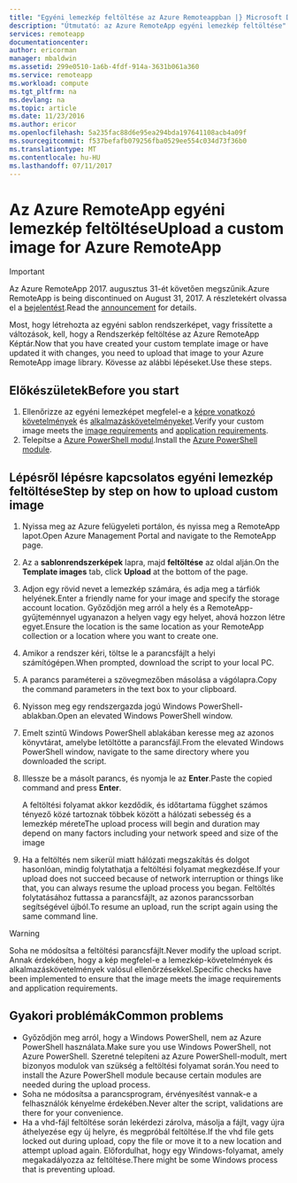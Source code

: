 ```yaml
---
title: "Egyéni lemezkép feltöltése az Azure Remoteappban |} Microsoft Docs"
description: "Útmutató: az Azure RemoteApp egyéni lemezkép feltöltése"
services: remoteapp
documentationcenter: 
author: ericorman
manager: mbaldwin
ms.assetid: 299e0510-1a6b-4fdf-914a-3631b061a360
ms.service: remoteapp
ms.workload: compute
ms.tgt_pltfrm: na
ms.devlang: na
ms.topic: article
ms.date: 11/23/2016
ms.author: ericor
ms.openlocfilehash: 5a235fac88d6e95ea294bda197641108acb4a09f
ms.sourcegitcommit: f537befafb079256fba0529ee554c034d73f36b0
ms.translationtype: MT
ms.contentlocale: hu-HU
ms.lasthandoff: 07/11/2017
---
```

# <a name="upload-a-custom-image-for-azure-remoteapp"></a><span data-ttu-id="21129-103">Az Azure RemoteApp egyéni lemezkép feltöltése</span><span class="sxs-lookup"><span data-stu-id="21129-103">Upload a custom image for Azure RemoteApp</span></span>
> [!IMPORTANT]
> <span data-ttu-id="21129-104">Az Azure RemoteApp 2017. augusztus 31-ét követően megszűnik.</span><span class="sxs-lookup"><span data-stu-id="21129-104">Azure RemoteApp is being discontinued on August 31, 2017.</span></span> <span data-ttu-id="21129-105">A részletekért olvassa el a [bejelentést](https://go.microsoft.com/fwlink/?linkid=821148).</span><span class="sxs-lookup"><span data-stu-id="21129-105">Read the [announcement](https://go.microsoft.com/fwlink/?linkid=821148) for details.</span></span>
> 
> 

<span data-ttu-id="21129-106">Most, hogy létrehozta az egyéni sablon rendszerképet, vagy frissítette a változások, kell, hogy a Rendszerkép feltöltése az Azure RemoteApp Képtár.</span><span class="sxs-lookup"><span data-stu-id="21129-106">Now that you have created your custom template image or have updated it with changes, you need to upload that image to your Azure RemoteApp image library.</span></span> <span data-ttu-id="21129-107">Kövesse az alábbi lépéseket.</span><span class="sxs-lookup"><span data-stu-id="21129-107">Use these steps.</span></span>

## <a name="before-you-start"></a><span data-ttu-id="21129-108">Előkészületek</span><span class="sxs-lookup"><span data-stu-id="21129-108">Before you start</span></span>
1. <span data-ttu-id="21129-109">Ellenőrizze az egyéni lemezképet megfelel-e a [képre vonatkozó követelmények](remoteapp-imagereqs.md) és [alkalmazáskövetelményeket](remoteapp-appreqs.md).</span><span class="sxs-lookup"><span data-stu-id="21129-109">Verify your custom image meets the [image requirements](remoteapp-imagereqs.md) and [application requirements](remoteapp-appreqs.md).</span></span>
2. <span data-ttu-id="21129-110">Telepítse a [Azure PowerShell modul](/powershell/azure/overview).</span><span class="sxs-lookup"><span data-stu-id="21129-110">Install the [Azure PowerShell module](/powershell/azure/overview).</span></span>

## <a name="step-by-step-on-how-to-upload-custom-image"></a><span data-ttu-id="21129-111">Lépésről lépésre kapcsolatos egyéni lemezkép feltöltése</span><span class="sxs-lookup"><span data-stu-id="21129-111">Step by step on how to upload custom image</span></span>
1. <span data-ttu-id="21129-112">Nyissa meg az Azure felügyeleti portálon, és nyissa meg a RemoteApp lapot.</span><span class="sxs-lookup"><span data-stu-id="21129-112">Open Azure Management Portal and navigate to the RemoteApp page.</span></span>
2. <span data-ttu-id="21129-113">Az a **sablonrendszerképek** lapra, majd **feltöltése** az oldal alján.</span><span class="sxs-lookup"><span data-stu-id="21129-113">On the **Template images** tab, click **Upload** at the bottom of the page.</span></span>
3. <span data-ttu-id="21129-114">Adjon egy rövid nevet a lemezkép számára, és adja meg a tárfiók helyének.</span><span class="sxs-lookup"><span data-stu-id="21129-114">Enter a friendly name for your image and specify the storage account location.</span></span> <span data-ttu-id="21129-115">Győződjön meg arról a hely és a RemoteApp-gyűjteménnyel ugyanazon a helyen vagy egy helyet, ahová hozzon létre egyet.</span><span class="sxs-lookup"><span data-stu-id="21129-115">Ensure the location is the same location as your RemoteApp collection or a location where you want to create one.</span></span>
4. <span data-ttu-id="21129-116">Amikor a rendszer kéri, töltse le a parancsfájlt a helyi számítógépen.</span><span class="sxs-lookup"><span data-stu-id="21129-116">When prompted, download the script to your local PC.</span></span>
5. <span data-ttu-id="21129-117">A parancs paraméterei a szövegmezőben másolása a vágólapra.</span><span class="sxs-lookup"><span data-stu-id="21129-117">Copy the command parameters in the text box to your clipboard.</span></span>
6. <span data-ttu-id="21129-118">Nyisson meg egy rendszergazda jogú Windows PowerShell-ablakban.</span><span class="sxs-lookup"><span data-stu-id="21129-118">Open an elevated Windows PowerShell window.</span></span>
7. <span data-ttu-id="21129-119">Emelt szintű Windows PowerShell ablakában keresse meg az azonos könyvtárat, amelybe letöltötte a parancsfájl.</span><span class="sxs-lookup"><span data-stu-id="21129-119">From the elevated Windows PowerShell window, navigate to the same directory where you downloaded the script.</span></span>
8. <span data-ttu-id="21129-120">Illessze be a másolt parancs, és nyomja le az **Enter**.</span><span class="sxs-lookup"><span data-stu-id="21129-120">Paste the copied command and press **Enter**.</span></span>
   
   <span data-ttu-id="21129-121">A feltöltési folyamat akkor kezdődik, és időtartama függhet számos tényező közé tartoznak többek között a hálózati sebesség és a lemezkép mérete</span><span class="sxs-lookup"><span data-stu-id="21129-121">The upload process will begin and duration may depend on many factors including your network speed and size of the image</span></span>
9. <span data-ttu-id="21129-122">Ha a feltöltés nem sikerül miatt hálózati megszakítás és dolgot hasonlóan, mindig folytathatja a feltöltési folyamat megkezdése.</span><span class="sxs-lookup"><span data-stu-id="21129-122">If your upload does not succeed because of network interruption or things like that, you can always resume the upload process you began.</span></span> <span data-ttu-id="21129-123">Feltöltés folytatásához futtassa a parancsfájlt, az azonos parancssorban segítségével újból.</span><span class="sxs-lookup"><span data-stu-id="21129-123">To resume an upload, run the script again using the same command line.</span></span>

> [!WARNING]
> <span data-ttu-id="21129-124">Soha ne módosítsa a feltöltési parancsfájlt.</span><span class="sxs-lookup"><span data-stu-id="21129-124">Never modify the upload script.</span></span> <span data-ttu-id="21129-125">Annak érdekében, hogy a kép megfelel-e a lemezkép-követelmények és alkalmazáskövetelmények valósul ellenőrzésekkel.</span><span class="sxs-lookup"><span data-stu-id="21129-125">Specific checks have been implemented to ensure that the image meets the image requirements and application requirements.</span></span>
> 
> 

## <a name="common-problems"></a><span data-ttu-id="21129-126">Gyakori problémák</span><span class="sxs-lookup"><span data-stu-id="21129-126">Common problems</span></span>
* <span data-ttu-id="21129-127">Győződjön meg arról, hogy a Windows PowerShell, nem az Azure PowerShell használata.</span><span class="sxs-lookup"><span data-stu-id="21129-127">Make sure you use Windows PowerShell, not Azure PowerShell.</span></span> <span data-ttu-id="21129-128">Szeretné telepíteni az Azure PowerShell-modult, mert bizonyos modulok van szükség a feltöltési folyamat során.</span><span class="sxs-lookup"><span data-stu-id="21129-128">You need to install the Azure PowerShell module because certain modules are needed during the upload process.</span></span>
* <span data-ttu-id="21129-129">Soha ne módosítsa a parancsprogram, érvényesítést vannak-e a felhasználók kényelme érdekében.</span><span class="sxs-lookup"><span data-stu-id="21129-129">Never alter the script, validations are there for your convenience.</span></span>
* <span data-ttu-id="21129-130">Ha a vhd-fájl feltöltése során lekérdezi zárolva, másolja a fájlt, vagy újra áthelyezése egy új helyre, és megpróbál feltöltése.</span><span class="sxs-lookup"><span data-stu-id="21129-130">If the vhd file gets locked out during upload, copy the file or move it to a new location and attempt upload again.</span></span> <span data-ttu-id="21129-131">Előfordulhat, hogy egy Windows-folyamat, amely megakadályozza az feltöltése.</span><span class="sxs-lookup"><span data-stu-id="21129-131">There might be some Windows process that is preventing upload.</span></span>  

